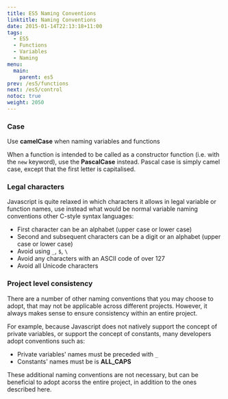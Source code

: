 ```yaml
---
title: ES5 Naming Conventions
linktitle: Naming Conventions
date: 2015-01-14T22:13:18+11:00
tags:
  - ES5
  - Functions
  - Variables
  - Naming
menu:
  main:
    parent: es5
prev: /es5/functions
next: /es5/control
notoc: true
weight: 2050
---
```


### Case

Use **camelCase** when naming variables and functions

When a function is intended to be called as a constructor function (i.e. with the `new` keyword),
use the **PascalCase** instead.
Pascal case is simply camel case, except that the first letter is capitalised.

### Legal characters

Javascript is quite relaxed in which characters it allows in legal variable or function names,
use instead what would be normal variable naming conventions other C-style syntax languages:

- First character can be an alphabet (upper case or lower case)
- Second and subsequent characters can be a digit or an alphabet (upper case or lower case)
- Avoid using `_`, `$`, `\`
- Avoid any characters with an ASCII code of over 127
- Avoid all Unicode characters

### Project level consistency

There are a number of other naming conventions that you may choose to adopt,
that may not be applicable across different projects.
However, it always makes sense to ensure consistency within an entire project.

For example, because Javascript does not natively support the concept of private variables,
or support the concept of constants,
many developers adopt conventions such as:

- Private variables' names must be preceded with `_`
- Constants' names must be is **ALL_CAPS**

These additional naming conventions are not necessary,
but can be beneficial to adopt acorss the entire project,
in addition to the ones described here.
